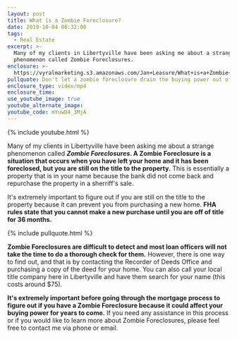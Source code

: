 ```yaml
---
layout: post
title: What is a Zombie Foreclosure?
date: 2019-10-04 08:32:00
tags:
  - Real Estate
excerpt: >-
  Many of my clients in Libertyville have been asking me about a strange
  phenomenon called Zombie Foreclosures.
enclosure: >-
  https://vyralmarketing.s3.amazonaws.com/Jan+Leasure/What+is+a+Zombie+Foreclosure_.mp4
pullquote: Don't let a zombie foreclosure drain the buying power out of you!
enclosure_type: video/mp4
enclosure_time:
use_youtube_image: true
youtube_alternate_image:
youtube_code: mYuwD4_3MjA
---
```


{% include youtube.html %}

Many of my clients in Libertyville have been asking me about a strange phenomenon called ***Zombie Foreclosures*. A Zombie Foreclosure is a situation that occurs when you have left your home and it has been foreclosed, but you are still on the title to the property.** This is essentially a property that is in your name because the bank did not come back and repurchase the property in a sherriff's sale.

It's extremely important to figure out if you are still on the title to the property because it can prevent you from purchasing a new home. **FHA rules state that you cannot make a new purchase until you are off of title for 36 months.**

{% include pullquote.html %}

**Zombie Foreclosures are difficult to detect and most loan officers will not take the time to do a thorough check for them.** However, there is one way to find out, and that is by contacting the Recorder of Deeds Office and purchasing a copy of the deed for your home. You can also call your local title company here in Libertyville and have them search for your name (this costs around $75).

**It's extremely important before going through the mortgage process to figure out if you have a Zombie Foreclosure because it could affect your buying power for years to come.** If you need any assistance in this process or if you would like to learn more about Zombie Foreclosures, please feel free to contact me via phone or email.&nbsp;